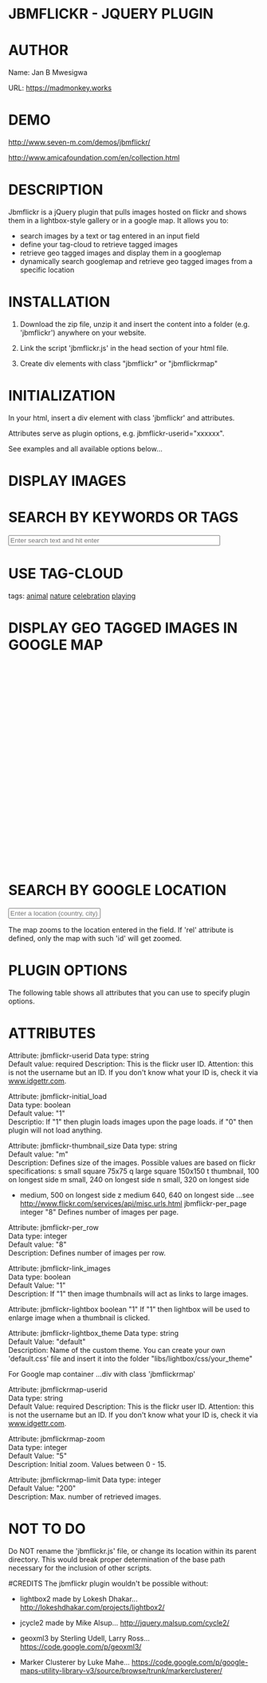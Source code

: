 # JBMFLICKR - JQUERY PLUGIN

# AUTHOR
Name: Jan B Mwesigwa

URL: https://madmonkey.works



# DEMO

http://www.seven-m.com/demos/jbmflickr/

http://www.amicafoundation.com/en/collection.html



# DESCRIPTION

Jbmflickr is a jQuery plugin that pulls images hosted on flickr and shows them in a lightbox-style gallery or in a google map. 
It allows you to: 
- search images by a text or tag entered in an input field
- define your tag-cloud to retrieve tagged images
- retrieve geo tagged images and display them in a googlemap
- dynamically search googlemap and retrieve geo tagged images from a specific location 


# INSTALLATION
1) Download the zip file, unzip it and insert the content into a folder (e.g. 'jbmflickr') anywhere on your website.

2) Link the script 'jbmflickr.js' in the head section of your html file.

3) Create div elements with class "jbmflickr" or "jbmflickrmap" 

 

# INITIALIZATION
In your html, insert a div element with class 'jbmflickr' and attributes.

Attributes serve as plugin options, e.g. jbmflickr-userid="xxxxxx".

See examples and all available options below...

 
# DISPLAY IMAGES
<div class="jbmflickr"
    jbmflickr-userid="xxxxxxxx"
    jbmflickr-initial_load="1"
    jbmflickr-thumbnail_size="q"
    jbmflickr-per_page="8"
    jbmflickr-per_row="8"
></div>

 
# SEARCH BY KEYWORDS OR TAGS
<input type="text" class="jbmflickr-search-field" size="50" placeholder="Enter search text and hit enter"/>

 

# USE TAG-CLOUD
<div class="jbmflickr-tag-cloud">
    <span>tags: </span>
    <a href="#animal">animal</a>
    <a href="#nature">nature</a>
    <a href="#celebration">celebration</a>
    <a href="#playing">playing</a>
</div>


# DISPLAY GEO TAGGED IMAGES IN GOOGLE MAP 
<div class="jbmflickrmap" style="height:400px; width: 100%;"
    jbmflickrmap-userid="xxxxxx"
    jbmflickrmap-zoom="2"
></div>

 

# SEARCH BY GOOGLE LOCATION
<input type="text" class="jbmflickrmap-location" placeholder="Enter a location (country, city), e.g. 'Netherlands'" rel="myMap" />

The map zooms to the location entered in the field. If 'rel' attribute is defined, only the map with such 'id' will get zoomed.

 

# PLUGIN OPTIONS
The following table shows all attributes that you can use to specify plugin options.


# ATTRIBUTES

Attribute: jbmflickr-userid	
Data type: string	
Default value: required	
Description: This is the flickr user ID. Attention: this is not the username but an ID. If you don't know what your ID is, check it via www.idgettr.com.

Attribute: jbmflickr-initial_load	
Data type: boolean 	
Default value: "1" 	
Descriptio: If "1" then plugin loads images upon the page loads. if "0" then plugin will not load anything.

Attribute: jbmflickr-thumbnail_size	
Data type: string	
Default value: "m"	
Description: Defines size of the images. Possible values are based on flickr specifications:
s small square 75x75
q large square 150x150
t thumbnail, 100 on longest side
m small, 240 on longest side
n small, 320 on longest side
- medium, 500 on longest side
z medium 640, 640 on longest side
...see http://www.flickr.com/services/api/misc.urls.html
jbmflickr-per_page	integer	"8"	Defines number of images per page.

Attribute: jbmflickr-per_row	
Data type: integer	
Default value: "8"	
Description: Defines number of images per row. 

Attribute: jbmflickr-link_images	
Data type: boolean	
Default Value: "1"	
Description: If "1" then image thumbnails will act as links to large images.

Attribute: jbmflickr-lightbox	boolean	"1"	If "1" then lightbox will be used to enlarge image when a thumbnail is clicked.

Attribute: jbmflickr-lightbox_theme	
Data type: string	
Default Value: "default"	
Description: Name of the custom theme. You can create your own 'default.css' file and insert it into the folder "libs/lightbox/css/your_theme"
 
For Google map container ...div with class 'jbmflickrmap'

Attribute: jbmflickrmap-userid	
Data type: string	
Default Value: required	
Description: This is the flickr user ID. Attention: this is not the username but an ID. If you don't know what your ID is, check it via www.idgettr.com.

Attribute: jbmflickrmap-zoom	
Data type: integer	
Default Value: "5"	
Description: Initial zoom. Values between 0 - 15.

Attribute: jbmflickrmap-limit
Data type: integer	
Default Value: "200"	
Description: Max. number of retrieved images.
 


# NOT TO DO
Do NOT rename the 'jbmflickr.js' file, or change its location within its parent directory. This would break proper determination of the base path necessary for the inclusion of other scripts.


#CREDITS
The jbmflickr plugin wouldn't be possible without:

- lightbox2 made by Lokesh Dhakar... http://lokeshdhakar.com/projects/lightbox2/

- jcycle2 made by Mike Alsup... http://jquery.malsup.com/cycle2/

- geoxml3 by Sterling Udell, Larry Ross... https://code.google.com/p/geoxml3/

- Marker Clusterer by Luke Mahe... https://code.google.com/p/google-maps-utility-library-v3/source/browse/trunk/markerclusterer/

 

 

 
